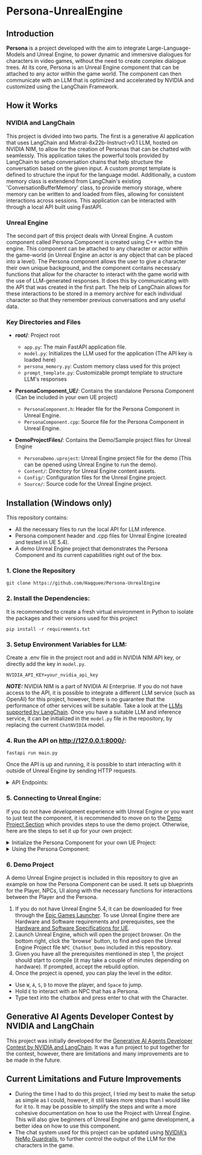 # Persona-UnrealEngine

## Introduction
**Persona** is a project developed with the aim to integrate Large-Language-Models and Unreal Engine, to power dynamic and immersive dialogues for characters in video games, without the need to create complex dialogue trees. At its core, Persona is an Unreal Engine component that can be attached to any actor within the game world. The component can then communicate with an LLM that is optimized and accelerated by NVIDIA and customized using the LangChain Framework. 

## How it Works
### NVIDIA and LangChain
This project is divided into two parts. The first is a generative AI application that uses LangChain and Mixtral-8x22b-Instruct-v0.1 LLM, hosted on NVIDIA NIM, to allow for the creation of Personas that can be chatted with seamlessly. This application takes the powerful tools provided by LangChain to setup conversation chains that help structure the conversation based on the given input. A custom prompt template is defined to structure the input for the language model. Additionally, a custom memory class is extendend from LangChain's existing 'ConversationBufferMemory' class, to provide memory storage, where memory can be written to and loaded from files, allowing for consistent interactions across sessions. This application can be interacted with through a local API built using FastAPI.

### Unreal Engine
The second part of this project deals with Unreal Engine. A custom component called Persona Component is created using C++ within the engine. This component can be attached to any character or actor within the game-world (in Unreal Engine an actor is any object that can be placed into a level). The Persona component allows the user to give a character their own unique background, and the component contains necessary functions that allow for the character to interact with the game world with the use of LLM-generated responses. It does this by communicating with the API that was created in the first part. The help of LangChain allows for these interactions to be stored in a memory archive for each individual character so that they remember previous conversations and any useful data.

### Key Directories and Files

- **root/**: Project root
  - `app.py`: The main FastAPI application file.
  - `model.py`: Initializes the LLM used for the application (The API key is loaded here)
  - `persona_memory.py`: Custom memory class used for this project
  - `prompt_template.py`: Customizable prompt template to structure LLM's responses

- **PersonaComponent_UE/**: Contains the standalone Persona Component (Can be included in your own UE project)
  - `PersonaComponent.h`: Header file for the Persona Component in Unreal Engine.
  - `PersonaComponent.cpp`: Source file for the Persona Component in Unreal Engine.

- **DemoProjectFiles/**: Contains the Demo/Sample project files for Unreal Engine
  - `PersonaDemo.uproject`: Unreal Engine project file for the demo (This can be opened using Unreal Engine to run the demo).
  - `Content/`: Directory for Unreal Engine content assets.
  - `Config/`: Configuration files for the Unreal Engine project.
  - `Source/`: Source code for the Unreal Engine project.

## Installation (Windows only)
This repository contains:
- All the necessary files to run the local API for LLM inference.
- Persona component header and .cpp files for Unreal Engine (created and tested in UE 5.4).
- A demo Unreal Engine project that demonstrates the Persona Component and its current capabilities right out of the box.



### 1. Clone the Repository

```
git clone https://github.com/Haqquee/Persona-UnrealEngine
```

### 2. Install the Dependencies:
It is recommended to create a fresh virtual environment in Python to isolate the packages and their versions used for this project

```
pip install -r requirements.txt
```

### 3. Setup Environment Variables for LLM:
Create a .env file in the project root and add in NVIDIA NIM API key, or directly add the key in ```model.py```.

```
NVIDIA_API_KEY=your_nvidia_api_key
```

***NOTE:***
NVIDIA NIM is a part of NVIDIA AI Enterprise. If you do not have access to the API, it is possible to integrate a different LLM service (such as OpenAI) for this project, however, there is no guarantee that the performance of other services will be suitable. Take a look at the [LLMs supported by LangChain](https://python.langchain.com/v0.1/docs/integrations/llms/). Once you have a suitable LLM and inference service, it can be initialized in the ```model.py``` file in the repository, by replacing the current ```ChatNVIDIA``` model.

### 4. Run the API on http://127.0.0.1:8000/:

```
fastapi run main.py
```

Once the API is up and running, it is possible to start interacting with it outside of Unreal Engine by sending HTTP requests.

<details>
<summary>API Endpoints:</summary>

- Create a Persona:
Create a new Persona by sending POST request to /create_persona with the persona's name and background.

```
POST /create_persona
{
  "name": "Mervin",
  "background": "Astronaut exploring the unknown."
}
```

- Chat with Persona:
Chat with a Persona by sending POST request to /chat.

```
POST /chat
{
  "name": "Mervin",
  "input": "Tell me about your last mission."
}
```

- Clear Persona's Memory:
Clear a Persona's memory by sending POST request to /clear_history.

```
POST /clear_history
{
  "name": "Mervin"
}
```

- Delete a Persona:
Delete a Persona by sending DELETE request to /delete_persona

```
DELETE /delete_persona
{
  "name": "Mervin"
}
```
</details>

### 5. Connecting to Unreal Engine:
If you do not have development experience with Unreal Engine or you want to just test the component, it is recommended to move on to the [Demo Project Section](#7-demo-project) which provides steps to use the demo project. Otherwise, here are the  steps to set it up for your own project:

<details>
<summary>Initialize the Persona Component for your own UE Project:</summary>

1. Copy the Persona Component's header and .cpp files into your Unreal Engine project code files and/or include them in your code. Your project must have C++ enabled.

Important Note:
It is important to include both the ```Http``` and the ```Json``` modules within your project's ```Build.cs``` file for proper communication with the API. Sample ```Build.cs``` file:

```
using UnrealBuildTool;

public class NPC_Chatbot_Demo : ModuleRules
{
	public NPC_Chatbot_Demo(ReadOnlyTargetRules Target) : base(Target)
	{
		PCHUsage = PCHUsageMode.UseExplicitOrSharedPCHs;

		PublicDependencyModuleNames.AddRange(new string[] { "Core", "CoreUObject", "Engine", "InputCore", "EnhancedInput", "HTTP", "Json"});
	}
}
```

2. Attach the Persona Component to the desired actor or character within the Unreal Engine editor. This can be done through either Blueprints or C++.
3. Modify the component's properties to set the character's name and background. Again, these properties are exposed to Blueprints, meaning that can be modified through Blueprints or directly through C++.

</details>

<details>
<summary>Using the Persona Component:</summary>

1. **Generate Response Function:**
The Persona Component uses the function ```GenerateResponse(FString& UserInput)``` to take any input and sends an HTTP request to the API. The response generated by the LLM is then sent back to the Engine, which processes the request and outputs it as string.  The function then uses a delegate to broadcast the received message.

2. **Setting up the Delegate:**
The delegate needs to be binded to a function in a class that will utilize the ```GenerateResponse``` function. For example, if you have a UI, and want the text generated by the LLM to be displayed into that UI (similar to what the demo project does), you can do the following:

```
void UExampleUIClass::SetupPersonaComponent(UPersonaComponent* PersonaComponent)
{
    if (PersonaComponent)
    {
        PersonaComponent->GenerateResponse("Sample Request");
        PersonaComponent->OnMessageReceived.AddDynamic(this, &UExampleUIClass::HandleMessage);
    }
}

void UExampleUIClass::HandleMessage(const FString& Message)
{
    // Update your UI with the message
    YourTextBlock->SetText(FText::FromString(Message));
}

```

</details>

### 6. Demo Project
A demo Unreal Engine project is included in this repository to give an example on how the Persona Component can be used. It sets up blueprints for the  Player, NPCs, UI along with the necessary functions for interactions between the Player and the Persona.
1. If you do not have Unreal Engine 5.4, it can be downloaded for free through the [Epic Games Launcher](https://www.unrealengine.com/en-US/download). To use Unreal Engine there are Hardware and Software requirements and prerequisites, see the [Hardware and Software Specifications for UE](https://dev.epicgames.com/documentation/en-us/unreal-engine/hardware-and-software-specifications-for-unreal-engine).
2. Launch Unreal Engine, which will open the project browser. On the bottom right, click the 'browse' button, to find and open the Unreal Engine Project file ```NPC_Chatbot_Demo``` included in this repository.
3. Given you have all the prerequisites mentioned in step 1, the project should start to compile (it may take a couple of minutes depending on hardware). If prompted, accept the rebuild option.
4. Once the project is opened, you can play the level in the editor.
- Use ```W```, ```A```, ```S```, ```D``` to move the player, and ```Space``` to jump.
- Hold ```E``` to interact with an NPC that has a Persona.
- Type text into the chatbox and press enter to chat with the Character.

## Generative AI Agents Developer Contest by NVIDIA and LangChain
This project was initially developed for the [Generative AI Agents Developer Contest by NVIDIA and LangChain](https://www.nvidia.com/en-us/ai-data-science/generative-ai/developer-contest-with-langchain/). It was a fun project to put together for the contest, however, there are limitations and many improvements are to be made in the future.

## Current Limitations and Future Improvements
- During the time I had to do this project, I tried my best to make the setup as simple as I could, however, it still takes more steps than I would like for it to. It may be possible to simplify the steps and write a more cohesive documentation on how to use the Project with Unreal Engine. This will also give beginners of Unreal Engine and game development, a better idea on how to use this component.
- The chat system used for this project can be updated using [NVIDIA's NeMo Guardrails](https://github.com/NVIDIA/NeMo-Guardrails/tree/develop), to further control the output of the LLM for the characters in the game.